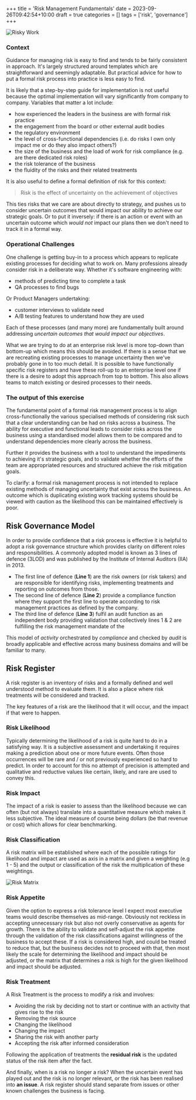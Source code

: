 +++
title = 'Risk Management Fundamentals'
date = 2023-09-26T09:42:54+10:00
draft = true
categories = []
tags = ['risk', 'governance']
+++

![Risky Work](/images/caveman_shark2.jpg)

### Context 

Guidance for managing risk is easy to find and tends to be fairly consistent in approach.  It's largely structured around templates which are straightforward and seemingly adaptable.  But practical advice for how to put a formal risk process into practice is less easy to find.  

It is likely that a step-by-step guide for implementation is not useful because the optimal implementation will vary significantly from company to company. Variables that matter a lot include:
- how experienced the leaders in the business are with formal risk practice
- the engagement from the board or other external audit bodies
- the regulatory environment 
- the level of cross-functional dependencies (i.e. do risks I own only impact me or do they also impact others?) 
- the size of the business and the load of work for risk compliance (e.g. are there dedicated risk roles)
- the risk tolerance of the business
- the fluidity of the risks and their related treatments

It is also useful to define a formal definition of risk for this context: 
> Risk is the effect of uncertainty on the achievement of objectives

This ties risks that we care are about directly to strategy, and pushes us to consider uncertain outcomes that would impact our ability to achieve our strategic goals.  Or to put it inversely: if there is an action or event with an uncertain outcome which *would not* impact our plans then we don't need to track it in a formal way. 


### Operational Challenges

One challenge is getting buy-in to a process which appears to replicate existing processes for deciding what to work on.  Many professions already consider risk in a deliberate way.  Whether it's software engineering with:
- methods of predicting time to complete a task
- QA processes to find bugs

Or Product Managers undertaking: 
- customer interviews to validate need
- A/B testing features to understand how they are used  

Each of these processes (and many more) are fundamentally built around addressing *uncertain outcomes that would impact our objectives*.  

What we are trying to do at an enterprise risk level is more top-down than bottom-up which means this should be avoided.  If there is a sense that we are recreating existing processes to manage uncertainty then we've probably gone in to too much detail.  It is possible to have functionally specific risk registers and have these roll-up to an enterprise level one if there is a desire to adopt this approach from top to bottom.  This also allows teams to match existing or desired processes to their needs.


### The output of this exercise

The fundamental point of a formal risk management process is to align cross-functionally the various specialised methods of considering risk such that a clear understanding can be had on risks across a business.  The ability for executive and functional leads to consider risks across the business using a standardised model allows them to be compared and to understand  dependencies more clearly across the business.

Further it provides the business with a tool to understand the impediments to achieving it's strategic goals, and to validate whether the efforts of the team are appropriated resources and structured achieve the risk mitigation goals. 

To clarify: a formal risk management process is not intended to replace existing methods of managing uncertainty that exist across the business.  An outcome which is duplicating existing work tracking systems should be viewed with caution as the likelihood this can be maintained effectively is poor. 

## Risk Governance Model

In order to provide confidence that a risk process is effective it is helpful to adopt a risk governance structure which provides clarity on different roles and responsibilities. A commonly adopted model is known as 3 lines of defence (3LOD) and was published by the Institute of Internal Auditors (IIA) in 2013. 

- The first line of defence (**Line 1**) are the risk owners (or risk takers) and are responsible for identifying risks, implementing treatments and reporting on outcomes from those.
- The second line of defence (**Line 2**) provide a compliance function where they support the first line to operate according to risk management practices as defined by the company.
- The third line of defence (**Line 3**) fulfil an audit function as an independent body providing validation that collectively lines 1 & 2 are fulfilling the risk management mandate of the  

This model of *activity* orchestrated by *compliance* and checked by *audit* is broadly applicable and effective across many business domains and will be familiar to many.

## Risk Register

A risk register is an inventory of risks and a formally defined and well understood method to evaluate them.  It is also a place where risk treatments will be considered and tracked.

The key features of a risk are the likelihood that it will occur, and the impact if that were to happen.  

### Risk Likelihood

Typically determining the likelihood of a risk is quite hard to do in a satisfying way.  It is a subjective assessment and undertaking it requires making a prediction about one or more future events. Often those occurrences will be rare and / or not previously experienced so hard to predict.  In order to account for this no attempt of precision is attempted and qualitative and reductive values like certain, likely, and rare are used to convey this.

### Risk Impact

The impact of a risk is easier to assess than the likelihood because we can often (but not always) translate into a quantitative measure which makes it less subjective.  The ideal measure of course being dollars (be that revenue or cost) which allows for clear benchmarking.

### Risk Classification

A risk matrix will be established where each of the possible ratings for likelihood and impact are used as axis in a matrix and given a weighting (e.g 1 - 5) and the output or classification of the risk the multiplication of these weightings.  

![Risk Matrix](/images/risk-matrix.png)

### Risk Appetite

Given the option to express a risk tolerance level I expect most executive teams would describe themselves as mid-range.  Obviously not reckless in accepting unnecessary risk but also not overly conservative as agents for growth.  There is the ability to validate and self-adjust the risk appetite through the validation of the risk classifications against willingness of the business to accept these.  If a risk is considered high, and could be treated to reduce that, but the business decides not to proceed with that, then most likely the scale for determining the likelihood and impact should be adjusted, or the matrix that determines a risk is high for the given likelihood and impact should be adjusted. 

### Risk Treatment

A Risk Treatment is the process to modify a risk and involves:
- Avoiding the risk by deciding not to start or continue with an activity that gives rise to the risk
- Removing the risk source
- Changing the likelihood
- Changing the impact
- Sharing the risk with another party
- Accepting the risk after informed consideration

Following the application of treatments the **residual risk** is the updated status of the risk  item after the fact.  

And finally, when is a risk no longer a risk?  When the uncertain event has played out and the risk is no longer relevant, or the risk has been realised into **an issue**. A risk register should stand separate from issues or other known challenges the business is facing. 

